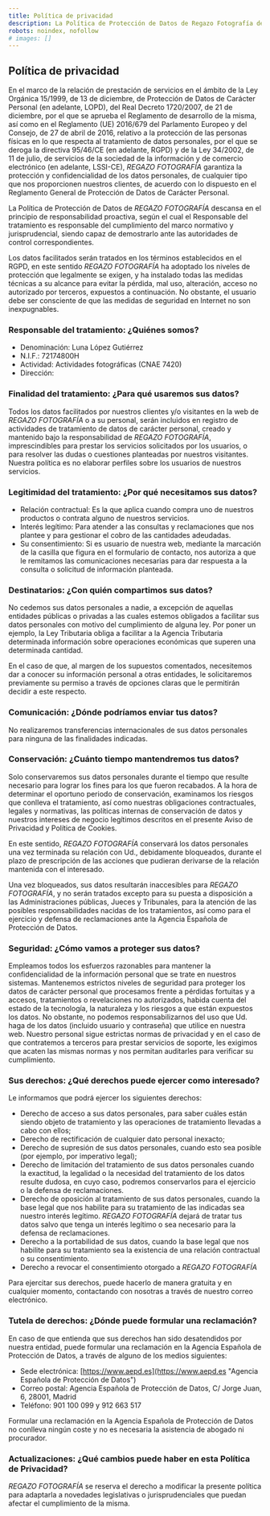 ```yaml
---
title: Política de privacidad
description: La Política de Protección de Datos de Regazo Fotografía descansa en el principio de responsabilidad proactiva
robots: noindex, nofollow
# images: []
---
```


## Política de privacidad

En el marco de la relación de prestación de servicios en el ámbito de la Ley Orgánica 15/1999, de 13 de diciembre, de Protección de Datos de Carácter Personal (en adelante, LOPD), del Real Decreto 1720/2007, de 21 de diciembre, por el que se aprueba el Reglamento de desarrollo de la misma, así como en el Reglamento (UE) 2016/679 del Parlamento Europeo y del Consejo, de 27 de abril de 2016, relativo a la protección de las personas físicas en lo que respecta al tratamiento de datos personales, por el que se deroga la directiva 95/46/CE (en adelante, RGPD) y de la Ley 34/2002, de 11 de julio, de servicios de la sociedad de la información y de comercio electrónico (en adelante, LSSI-CE), *REGAZO FOTOGRAFÍA* garantiza la protección y confidencialidad de los datos personales, de cualquier tipo que nos proporcionen nuestros clientes, de acuerdo con lo dispuesto en el Reglamento General de Protección de Datos de Carácter Personal.

La Política de Protección de Datos de *REGAZO FOTOGRAFÍA* descansa en el principio de responsabilidad proactiva, según el cual el Responsable del tratamiento es responsable del cumplimiento del marco normativo y jurisprudencial, siendo capaz de demostrarlo ante las autoridades de control correspondientes.

Los datos facilitados serán tratados en los términos establecidos en el RGPD, en este sentido *REGAZO FOTOGRAFÍA* ha adoptado los niveles de protección que legalmente se exigen, y ha instalado todas las medidas técnicas a su alcance para evitar la pérdida, mal uso, alteración, acceso no autorizado por terceros, expuestos a continuación. No obstante, el usuario debe ser consciente de que las medidas de seguridad en Internet no son inexpugnables.

### Responsable del tratamiento: ¿Quiénes somos?

* Denominación: Luna López Gutiérrez
* N.I.F.: 72174800H
* Actividad: Actividades fotográficas (CNAE 7420)
* Dirección: &nbsp;

### Finalidad del tratamiento: ¿Para qué usaremos sus datos?

Todos los datos facilitados por nuestros clientes y/o visitantes en la web de *REGAZO FOTOGRAFÍA* o a su personal, serán incluidos en registro de actividades de tratamiento de datos de carácter personal, creado y mantenido bajo la responsabilidad de *REGAZO FOTOGRAFÍA*, imprescindibles para prestar los servicios solicitados por los usuarios, o para resolver las dudas o cuestiones planteadas por nuestros visitantes. Nuestra política es no elaborar perfiles sobre los usuarios de nuestros servicios.

### Legitimidad del tratamiento: ¿Por qué necesitamos sus datos?

* Relación contractual: Es la que aplica cuando compra uno de nuestros productos o contrata alguno de nuestros servicios.
* Interés legítimo: Para atender a las consultas y reclamaciones que nos plantee y para gestionar el cobro de las cantidades adeudadas.
* Su consentimiento: Si es usuario de nuestra web, mediante la marcación de la casilla que figura en el formulario de contacto, nos autoriza a que le remitamos las comunicaciones necesarias para dar respuesta a la consulta o solicitud de información planteada.

### Destinatarios: ¿Con quién compartimos sus datos?

No cedemos sus datos personales a nadie, a excepción de aquellas entidades públicas o privadas a las cuales estemos obligados a facilitar sus datos personales con motivo del cumplimiento de alguna ley. Por poner un ejemplo, la Ley Tributaria obliga a facilitar a la Agencia Tributaria determinada información sobre operaciones económicas que superen una determinada cantidad.

En el caso de que, al margen de los supuestos comentados, necesitemos dar a conocer su información personal a otras entidades, le solicitaremos previamente su permiso a través de opciones claras que le permitirán decidir a este respecto.

### Comunicación: ¿Dónde podríamos enviar tus datos?

No realizaremos transferencias internacionales de sus datos personales para ninguna de las finalidades indicadas.

### Conservación: ¿Cuánto tiempo mantendremos tus datos?

Solo conservaremos sus datos personales durante el tiempo que resulte necesario para lograr los fines para los que fueron recabados. A la hora de determinar el oportuno periodo de conservación, examinamos los riesgos que conlleva el tratamiento, así como nuestras obligaciones contractuales, legales y normativas, las políticas internas de conservación de datos y nuestros intereses de negocio legítimos descritos en el presente Aviso de Privacidad y Política de Cookies.

En este sentido, *REGAZO FOTOGRAFÍA* conservará los datos personales una vez terminada su relación con Ud., debidamente bloqueados, durante el plazo de prescripción de las acciones que pudieran derivarse de la relación mantenida con el interesado.

Una vez bloqueados, sus datos resultarán inaccesibles para *REGAZO FOTOGRAFÍA*, y no serán tratados excepto para su puesta a disposición a las Administraciones públicas, Jueces y Tribunales, para la atención de las posibles responsabilidades nacidas de los tratamientos, así como para el ejercicio y defensa de reclamaciones ante la Agencia Española de Protección de Datos.

### Seguridad: ¿Cómo vamos a proteger sus datos?

Empleamos todos los esfuerzos razonables para mantener la confidencialidad de la información personal que se trate en nuestros sistemas. Mantenemos estrictos niveles de seguridad para proteger los datos de carácter personal que procesamos frente a pérdidas fortuitas y a accesos, tratamientos o revelaciones no autorizados, habida cuenta del estado de la tecnología, la naturaleza y los riesgos a que están expuestos los datos. No obstante, no podemos responsabilizarnos del uso que Ud. haga de los datos (incluido usuario y contraseña) que utilice en nuestra web. Nuestro personal sigue estrictas normas de privacidad y en el caso de que contratemos a terceros para prestar servicios de soporte, les exigimos que acaten las mismas normas y nos permitan auditarles para verificar su cumplimiento.

### Sus derechos: ¿Qué derechos puede ejercer como interesado?

Le informamos que podrá ejercer los siguientes derechos:

* Derecho de acceso a sus datos personales, para saber cuáles están siendo objeto de tratamiento y las operaciones de tratamiento llevadas a cabo con ellos;
* Derecho de rectificación de cualquier dato personal inexacto;
* Derecho de supresión de sus datos personales, cuando esto sea posible (por ejemplo, por imperativo legal);
* Derecho de limitación del tratamiento de sus datos personales cuando la exactitud, la legalidad o la necesidad del tratamiento de los datos resulte dudosa, en cuyo caso, podremos conservarlos para el ejercicio o la defensa de reclamaciones.
* Derecho de oposición al tratamiento de sus datos personales, cuando la base legal que nos habilite para su tratamiento de las indicadas sea nuestro interés legítimo. *REGAZO FOTOGRAFÍA* dejará de tratar tus datos salvo que tenga un interés legítimo o sea necesario para la defensa de reclamaciones.
* Derecho a la portabilidad de sus datos, cuando la base legal que nos habilite para su tratamiento sea la existencia de una relación contractual o su consentimiento.
* Derecho a revocar el consentimiento otorgado a *REGAZO FOTOGRAFÍA*

Para ejercitar sus derechos, puede hacerlo de manera gratuita y en cualquier momento, contactando con nosotras a través de nuestro correo electrónico.

### Tutela de derechos: ¿Dónde puede formular una reclamación?

En caso de que entienda que sus derechos han sido desatendidos por nuestra entidad, puede formular una reclamación en la Agencia Española de Protección de Datos, a través de alguno de los medios siguientes:

* Sede electrónica: [https://www.aepd.es](https://www.aepd.es "Agencia Española de Protección de Datos")
* Correo postal: Agencia Española de Protección de Datos, C/ Jorge Juan, 6, 28001, Madrid
* Teléfono: 901 100 099 y 912 663 517

Formular una reclamación en la Agencia Española de Protección de Datos no conlleva ningún coste y no es necesaria la asistencia de abogado ni procurador.

### Actualizaciones: ¿Qué cambios puede haber en esta Política de Privacidad?

*REGAZO FOTOGRAFÍA* se reserva el derecho a modificar la presente política para adaptarla a novedades legislativas o jurisprudenciales que puedan afectar el cumplimiento de la misma.
